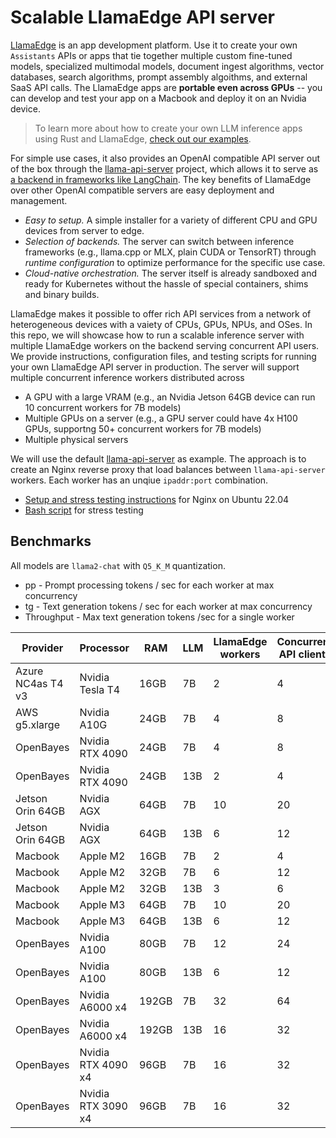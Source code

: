 # Scalable LlamaEdge API server

[LlamaEdge](https://www.secondstate.io/LlamaEdge/) is an app development platform. Use it to create your own `Assistants` APIs or apps that tie together multiple custom fine-tuned models, specialized multimodal models, document ingest algorithms, vector databases, search algorithms, prompt assembly algoithms, and external SaaS API calls. The LlamaEdge apps are **portable even across GPUs** -- you can develop and test your app on a Macbook and deploy it on an Nvidia device. 

> To learn more about how to create your own LLM inference apps using Rust and LlamaEdge, [check out our examples](https://github.com/second-state/WasmEdge-WASINN-examples/tree/master/wasmedge-ggml).

For simple use cases, it also provides an OpenAI compatible API server out of the box through the [llama-api-server](https://github.com/second-state/LlamaEdge/tree/main/api-server) project, which allows it to serve as [a backend in frameworks like LangChain](https://github.com/langchain-ai/langchain/pull/14787). The key benefits of LlamaEdge over other OpenAI compatible servers are easy deployment and management.

* *Easy to setup.* A simple installer for a variety of different CPU and GPU devices from server to edge. 
* *Selection of backends.* The server can switch between inference frameworks (e.g., llama.cpp or MLX, plain CUDA or TensorRT) through *runtime configuration* to optimize performance for the specific use case. 
* *Cloud-native orchestration.* The server itself is already sandboxed and ready for Kubernetes without the hassle of special containers, shims and binary builds.

LlamaEdge makes it possible to offer rich API services from a network of heterogeneous devices with a vaiety of CPUs, GPUs, NPUs, and OSes. In this repo, we will showcase how to run a scalable inference server with multiple LlamaEdge workers on the backend serving concurrent API users. We provide instructions, configuration files, and testing scripts for running your own LlamaEdge API server in production. The server will support multiple concurrent inference workers distributed across

* A GPU with a large VRAM (e.g., an Nvidia Jetson 64GB device can run 10 concurrent workers for 7B models)
* Multiple GPUs on a server (e.g., a GPU server could have 4x H100 GPUs, supportng 50+ concurrent workers for 7B models) 
* Multiple physical servers

We will use the default [llama-api-server](https://github.com/second-state/LlamaEdge/tree/main/api-server) as example. The approach is to create an Nginx reverse proxy that load balances between `llama-api-server` workers. Each worker has an unqiue `ipaddr:port` combination.

* [Setup and stress testing instructions](nginx/README.md) for Nginx on Ubuntu 22.04
* [Bash script](scripts/) for stress testing

## Benchmarks

All models are `llama2-chat` with `Q5_K_M` quantization.

* pp - Prompt processing tokens / sec for each worker at max concurrency
* tg - Text generation tokens / sec for each worker at max concurrency
* Throughput - Max text generation tokens /sec for a single worker

| Provider      | Processor     | RAM | LLM | LlamaEdge workers | Concurrent API clients | pp | tg | Throughput |
| ------------- | ------------- | --- | --- | ----------------- | ---------------------- | -- | -- | ---------- |
| Azure NC4as T4 v3  | Nvidia Tesla T4  | 16GB | 7B | 2 | 4 | 152 | 17 | 34 |
| AWS g5.xlarge  | Nvidia A10G  | 24GB | 7B | 4 | 8 | ... | 17 | 71 |
| OpenBayes | Nvidia RTX 4090 | 24GB | 7B | 4 | 8 | 667 | 32 | 129 |
| OpenBayes | Nvidia RTX 4090 | 24GB | 13B | 2 | 4 | 666 | 31 | 76 |
| Jetson Orin 64GB  | Nvidia AGX  | 64GB | 7B | 10 | 20 | ... | ... | ... |
| Jetson Orin 64GB  | Nvidia AGX  | 64GB | 13B | 6 | 12 | ... | ... | ... |
| Macbook  | Apple M2  | 16GB | 7B | 2 | 4 | ... | ... | ... |
| Macbook  | Apple M2  | 32GB | 7B | 6 | 12 | ... | ... | ... |
| Macbook  | Apple M2  | 32GB | 13B | 3 | 6 | ... | ... | ... |
| Macbook  | Apple M3  | 64GB | 7B | 10 | 20 | ... | ... | ... |
| Macbook  | Apple M3  | 64GB | 13B | 6 | 12 | ... | ... | ... |
| OpenBayes | Nvidia A100 | 80GB | 7B | 12 | 24 | ... | ... | ... |
| OpenBayes | Nvidia A100 | 80GB | 13B | 6 | 12 | ... | ... | ... |
| OpenBayes | Nvidia A6000 x4 | 192GB | 7B | 32 | 64 | ... | ... | ... |
| OpenBayes | Nvidia A6000 x4 | 192GB | 13B | 16 | 32 | ... | ... | ... |
| OpenBayes | Nvidia RTX 4090 x4 | 96GB | 7B | 16 | 32 | ... | ... | ... |
| OpenBayes | Nvidia RTX 3090 x4 | 96GB | 7B | 16 | 32 | ... | ... | ... |

